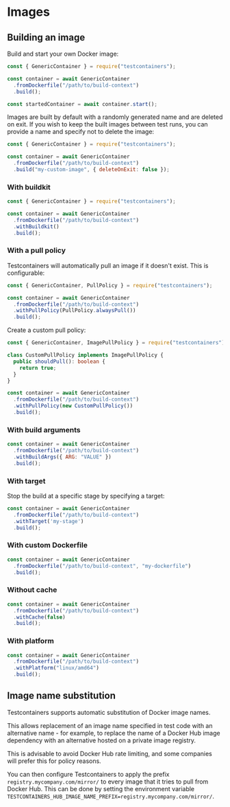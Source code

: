 # Images

## Building an image

Build and start your own Docker image:

```js
const { GenericContainer } = require("testcontainers");

const container = await GenericContainer
  .fromDockerfile("/path/to/build-context")
  .build();

const startedContainer = await container.start();
```

Images are built by default with a randomly generated name and are deleted on exit. If you wish to keep the built images between test runs, you can provide a name and specify not to delete the image:

```js
const { GenericContainer } = require("testcontainers");

const container = await GenericContainer
  .fromDockerfile("/path/to/build-context")
  .build("my-custom-image", { deleteOnExit: false });
```

### With buildkit

```js
const { GenericContainer } = require("testcontainers");

const container = await GenericContainer
  .fromDockerfile("/path/to/build-context")
  .withBuildkit()
  .build();
```

### With a pull policy

Testcontainers will automatically pull an image if it doesn't exist. This is configurable:

```js
const { GenericContainer, PullPolicy } = require("testcontainers");

const container = await GenericContainer
  .fromDockerfile("/path/to/build-context")
  .withPullPolicy(PullPolicy.alwaysPull())
  .build();
```

Create a custom pull policy:

```ts
const { GenericContainer, ImagePullPolicy } = require("testcontainers");

class CustomPullPolicy implements ImagePullPolicy {
  public shouldPull(): boolean {
    return true;
  }
}

const container = await GenericContainer
  .fromDockerfile("/path/to/build-context")
  .withPullPolicy(new CustomPullPolicy())
  .build();
```

### With build arguments

```js
const container = await GenericContainer
  .fromDockerfile("/path/to/build-context")
  .withBuildArgs({ ARG: "VALUE" })
  .build();
```

### With target

Stop the build at a specific stage by specifying a target:

```js
const container = await GenericContainer
  .fromDockerfile("/path/to/build-context")
  .withTarget('my-stage')
  .build();
```

### With custom Dockerfile

```js
const container = await GenericContainer
  .fromDockerfile("/path/to/build-context", "my-dockerfile")
  .build();
```

### Without cache

```js
const container = await GenericContainer
  .fromDockerfile("/path/to/build-context")
  .withCache(false)
  .build();
```

### With platform

```js
const container = await GenericContainer
  .fromDockerfile("/path/to/build-context")
  .withPlatform("linux/amd64")
  .build();
```

## Image name substitution

Testcontainers supports automatic substitution of Docker image names.

This allows replacement of an image name specified in test code with an alternative name - for example, to replace the name of a Docker Hub image dependency with an alternative hosted on a private image registry.

This is advisable to avoid Docker Hub rate limiting, and some companies will prefer this for policy reasons.

You can then configure Testcontainers to apply the prefix `registry.mycompany.com/mirror/` to every image that it tries to pull from Docker Hub. This can be done by setting the environment variable `TESTCONTAINERS_HUB_IMAGE_NAME_PREFIX=registry.mycompany.com/mirror/`.

